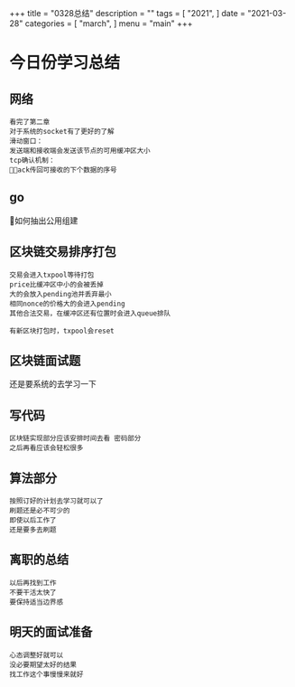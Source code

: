 +++
title = "0328总结"
description = ""
tags = [
    "2021",
]
date = "2021-03-28"
categories = [
    "march",
]
menu = "main"
+++

# 今日份学习总结

## 网络

```
看完了第二章
对于系统的socket有了更好的了解
滑动窗口：
发送端和接收端会发送该节点的可用缓冲区大小
tcp确认机制：
ack传回可接收的下个数据的序号
```

## go
如何抽出公用组建

## 区块链交易排序打包

```
交易会进入txpool等待打包
price比缓冲区中小的会被丢掉
大的会放入pending池并丢弃最小
相同nonce的价格大的会进入pending
其他合法交易，在缓冲区还有位置时会进入queue排队

有新区块打包时，txpool会reset
```

## 区块链面试题
还是要系统的去学习一下

## 写代码

```
区块链实现部分应该安排时间去看 密码部分
之后再看应该会轻松很多
```


## 算法部分

```
按照订好的计划去学习就可以了
刷题还是必不可少的
即使以后工作了
还是要多去刷题
```

## 离职的总结
```
以后再找到工作
不要干活太快了
要保持适当边界感
```

## 明天的面试准备
```
心态调整好就可以
没必要期望太好的结果
找工作这个事慢慢来就好
```

